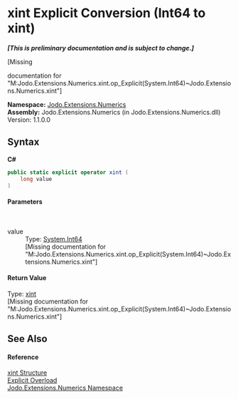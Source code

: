 # xint&nbsp;Explicit Conversion (Int64 to xint)
 _**\[This is preliminary documentation and is subject to change.\]**_

\[Missing <summary> documentation for "M:Jodo.Extensions.Numerics.xint.op_Explicit(System.Int64)~Jodo.Extensions.Numerics.xint"\]

**Namespace:**&nbsp;<a href="N_Jodo_Extensions_Numerics">Jodo.Extensions.Numerics</a><br />**Assembly:**&nbsp;Jodo.Extensions.Numerics (in Jodo.Extensions.Numerics.dll) Version: 1.1.0.0

## Syntax

**C#**<br />
``` C#
public static explicit operator xint (
	long value
)
```


#### Parameters
&nbsp;<dl><dt>value</dt><dd>Type: <a href="https://docs.microsoft.com/dotnet/api/system.int64" target="_blank" rel="noopener noreferrer">System.Int64</a><br />\[Missing <param name="value"/> documentation for "M:Jodo.Extensions.Numerics.xint.op_Explicit(System.Int64)~Jodo.Extensions.Numerics.xint"\]</dd></dl>

#### Return Value
Type: <a href="T_Jodo_Extensions_Numerics_xint">xint</a><br />\[Missing <returns> documentation for "M:Jodo.Extensions.Numerics.xint.op_Explicit(System.Int64)~Jodo.Extensions.Numerics.xint"\]

## See Also


#### Reference
<a href="T_Jodo_Extensions_Numerics_xint">xint Structure</a><br /><a href="Overload_Jodo_Extensions_Numerics_xint_op_Explicit">Explicit Overload</a><br /><a href="N_Jodo_Extensions_Numerics">Jodo.Extensions.Numerics Namespace</a><br />